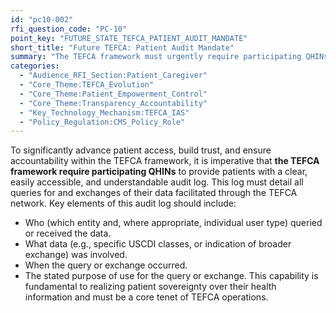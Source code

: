```yaml
---
id: "pc10-002"
rfi_question_code: "PC-10"
point_key: "FUTURE_STATE_TEFCA_PATIENT_AUDIT_MANDATE"
short_title: "Future TEFCA: Patient Audit Mandate"
summary: "The TEFCA framework must urgently require participating QHINs to provide patients with clear, accessible, and understandable audit logs of all queries for and exchanges of their data facilitated through the TEFCA network, detailing who accessed what, when, and for what purpose. This is crucial for patient transparency and trust."
categories:
  - "Audience_RFI_Section:Patient_Caregiver"
  - "Core_Theme:TEFCA_Evolution"
  - "Core_Theme:Patient_Empowerment_Control"
  - "Core_Theme:Transparency_Accountability"
  - "Key_Technology_Mechanism:TEFCA_IAS"
  - "Policy_Regulation:CMS_Policy_Role"
---
```

To significantly advance patient access, build trust, and ensure accountability within the TEFCA framework, it is imperative that **the TEFCA framework require participating QHINs** to provide patients with a clear, easily accessible, and understandable audit log. This log must detail all queries for and exchanges of their data facilitated through the TEFCA network. Key elements of this audit log should include:
*   Who (which entity and, where appropriate, individual user type) queried or received the data.
*   What data (e.g., specific USCDI classes, or indication of broader exchange) was involved.
*   When the query or exchange occurred.
*   The stated purpose of use for the query or exchange.
This capability is fundamental to realizing patient sovereignty over their health information and must be a core tenet of TEFCA operations.
